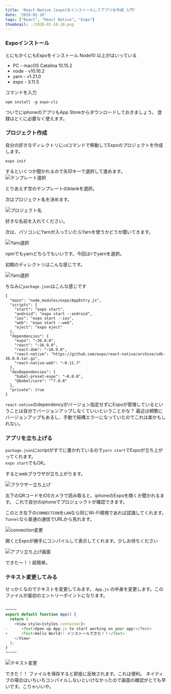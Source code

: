 ```yaml
---
title: 'React Native [expo]をインストールしてアプリを作成 入門'
date: '2019-01-10'
tags: ["React", "React Native", "Expo"]
thumbnail: ./2020-01-10-10.png
---
```


### Expoインストール

とにもかくにもExpoをインストール
Node10 以上がはいっている

- PC - macOS Catalina 10.15.2
- node - v10.16.2
- yarn - v1.21.0
- expo - 3.11.5

コマンドを入力

`npm install -g expo-cli`

ついでにiphoneのアプリもApp Storeからダウンロードしておきましょう。
登録はとくに必要なく使えます。

### プロジェクト作成

自分の好きなディレクトリに`cd`コマンドで移動してExpoのプロジェクトを作成します。

`expo init`

するといくつか聞かれるので矢印キーで選択して進めます。
![テンプレート選択](./2020-01-10-1.png)

とりあえず空のテンプレートのblankを選択。

次はプロジェクト名を決めます。

![プロジェクト名](./2020-01-10-2.png)

好きな名前を入れてください。

次は、パソコンにYarnが入っていたらYarnを使うかどうか聞いてきます。

![Yarn選択](./2020-01-10-3.png)

npmでもyarnどちらでもいいです。今回は`Y`でyarnを選択。

初期のディレクトリはこんな感じです。

![Yarn選択](./2020-01-10-4.png)

ちなみに`package.json`はこんな感じです

```
{
  "main": "node_modules/expo/AppEntry.js",
  "scripts": {
    "start": "expo start",
    "android": "expo start --android",
    "ios": "expo start --ios",
    "web": "expo start --web",
    "eject": "expo eject"
  },
  "dependencies": {
    "expo": "~36.0.0",
    "react": "~16.9.0",
    "react-dom": "~16.9.0",
    "react-native": "https://github.com/expo/react-native/archive/sdk-36.0.0.tar.gz",
    "react-native-web": "~0.11.7"
  },
  "devDependencies": {
    "babel-preset-expo": "~8.0.0",
    "@babel/core": "^7.0.0"
  },
  "private": true
}
```


`react-native`のdependencyがバージョン指定せずにExpoが管理しているということは自分でバージョンアップしなくていいということかな？
最近は頻繁にバージョンアップもあるし、手動で結構エラーになっていたのでこれは楽かもしれない。

### アプリを立ち上げる

`package.json`にscriptがすでに書かれているので`yarn start`でExpoが立ち上がってくれます。  
`expo start`でもOK。

するとwebブラウザが立ち上がります。

![ブラウザー立ち上げ](./2020-01-10-5.png)

左下のQRコードをiOSカメラで読み取ると、iphoneのExpoを開くか聞かれるます。
これで自分のiphoneでプロジェックトが確認できます。

このとき左下の`CONNECTION`を`LAN`なら同じWi-Fi環境であれば認識してくれます。`Tunnel`なら普通の通信でURLから見れます。

![connection変更](./2020-01-10-6.png)

開くとExpoが勝手にコンパイルして表示してくれます。少しお待ちください

![アプリ立ち上げ画面](./2020-01-10-7.png)

できた〜！！超簡単。

### テキスト変更してみる

せっかくなのでテキストを変更してみます。
`App.js` の中身を変更します。このファイルが最初のエントリーポイントになります。

```App.js

〜〜〜
export default function App() {
  return (
    <View style={styles.container}>
-      <Text>Open up App.js to start working on your app!</Text>
+      <Text>Hello World!! インストールできた！！</Text>
    </View>
  );
}
〜〜〜
```
  
![テキスト変更](./2020-01-10-8.png)

できた！！
ファイルを保存すると即座に反映されます。これは便利。
ネイティブの場合はいちいちコンパイルしないといけなかったので画面の確認がとても早いです。こりゃいいや。
